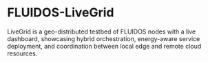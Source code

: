 # FLUIDOS-LiveGrid
LiveGrid is a geo-distributed testbed of FLUIDOS nodes with a live dashboard, showcasing hybrid orchestration, energy-aware service deployment, and coordination between local edge and remote cloud resources.

